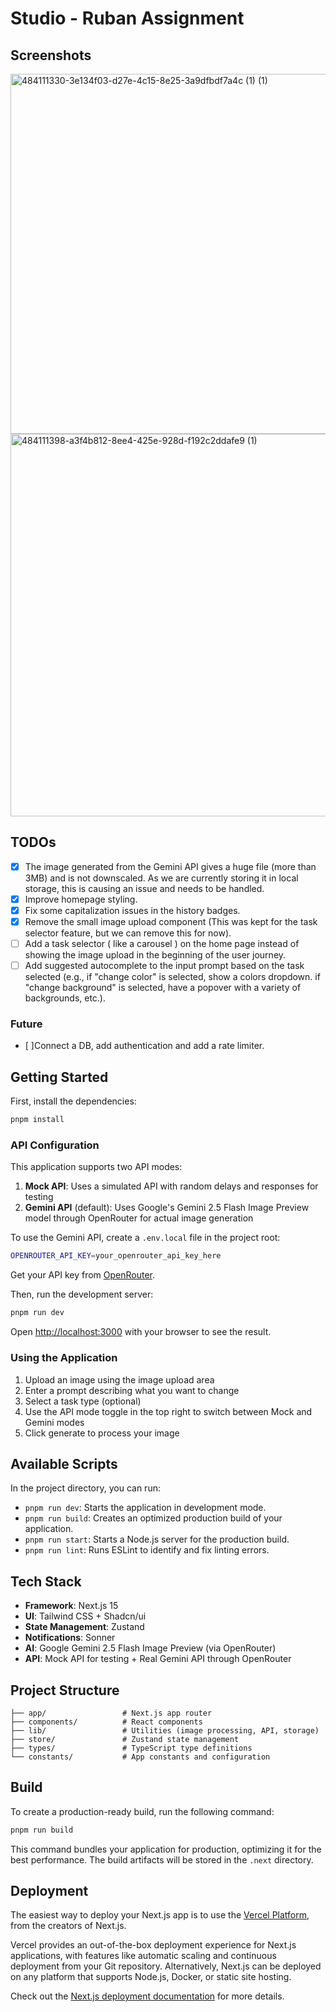 # Studio - Ruban Assignment

## Screenshots

<img width="1152" height="576" alt="484111330-3e134f03-d27e-4c15-8e25-3a9dfbdf7a4c (1) (1)" src="https://github.com/user-attachments/assets/a75b7b5c-d1a9-4663-8d44-ba5dbaa3eacd" />
<img width="1151" height="612" alt="484111398-a3f4b812-8ee4-425e-928d-f192c2ddafe9 (1)" src="https://github.com/user-attachments/assets/01c8fdc2-375f-4e7d-af12-9ccb888222da" />

## TODOs

- [x] The image generated from the Gemini API gives a huge file (more than 3MB) and is not downscaled. As we are currently storing it in local storage, this is causing an issue and needs to be handled.
- [x] Improve homepage styling.
- [x] Fix some capitalization issues in the history badges.
- [x] Remove the small image upload component (This was kept for the task selector feature, but we can remove this for now).
- [ ] Add a task selector ( like a carousel ) on the home page instead of showing the image upload in the beginning of the user journey.
- [ ] Add suggested autocomplete to the input prompt based on the task selected (e.g., if "change color" is selected, show a colors dropdown. if "change background" is selected, have a popover with a variety of backgrounds, etc.).

### Future

- [ ]Connect a DB, add authentication and add a rate limiter.

## Getting Started

First, install the dependencies:

```bash
pnpm install
```

### API Configuration

This application supports two API modes:

1. **Mock API**: Uses a simulated API with random delays and responses for testing
2. **Gemini API** (default): Uses Google's Gemini 2.5 Flash Image Preview model through OpenRouter for actual image generation

To use the Gemini API, create a `.env.local` file in the project root:

```bash
OPENROUTER_API_KEY=your_openrouter_api_key_here
```

Get your API key from [OpenRouter](https://openrouter.ai/keys).

Then, run the development server:

```bash
pnpm run dev
```

Open [http://localhost:3000](http://localhost:3000) with your browser to see the result.

### Using the Application

1. Upload an image using the image upload area
2. Enter a prompt describing what you want to change
3. Select a task type (optional)
4. Use the API mode toggle in the top right to switch between Mock and Gemini modes
5. Click generate to process your image

## Available Scripts

In the project directory, you can run:

- `pnpm run dev`: Starts the application in development mode.
- `pnpm run build`: Creates an optimized production build of your application.
- `pnpm run start`: Starts a Node.js server for the production build.
- `pnpm run lint`: Runs ESLint to identify and fix linting errors.

## Tech Stack

- **Framework**: Next.js 15
- **UI**: Tailwind CSS + Shadcn/ui
- **State Management**: Zustand
- **Notifications**: Sonner
- **AI**: Google Gemini 2.5 Flash Image Preview (via OpenRouter)
- **API**: Mock API for testing + Real Gemini API through OpenRouter

## Project Structure

```
├── app/                 # Next.js app router
├── components/          # React components
├── lib/                 # Utilities (image processing, API, storage)
├── store/               # Zustand state management
├── types/               # TypeScript type definitions
└── constants/           # App constants and configuration
```

## Build

To create a production-ready build, run the following command:

```bash
pnpm run build
```

This command bundles your application for production, optimizing it for the best performance. The build artifacts will be stored in the `.next` directory.

## Deployment

The easiest way to deploy your Next.js app is to use the [Vercel Platform](https://vercel.com/new?utm_medium=default-template&filter=next.js&utm_source=create-next-app&utm_campaign=create-next-app-readme), from the creators of Next.js.

Vercel provides an out-of-the-box deployment experience for Next.js applications, with features like automatic scaling and continuous deployment from your Git repository. Alternatively, Next.js can be deployed on any platform that supports Node.js, Docker, or static site hosting.

Check out the [Next.js deployment documentation](https://nextjs.org/docs/deployment) for more details.
